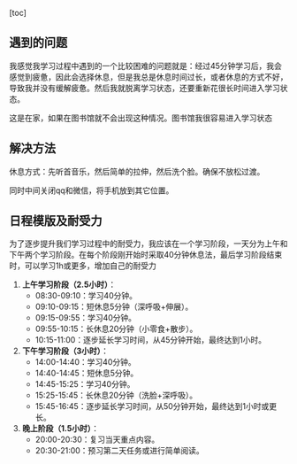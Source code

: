 [toc]

## 遇到的问题

我感觉我学习过程中遇到的一个比较困难的问题就是：经过45分钟学习后，我会感觉到疲惫，因此会选择休息，但是我总是休息时间过长，或者休息的方式不好，导致我并没有缓解疲惫。然后我就脱离学习状态，还要重新花很长时间进入学习状态。

这是在家，如果在图书馆就不会出现这种情况。图书馆我很容易进入学习状态



## 解决方法

休息方式：先听首音乐，然后简单的拉伸，然后洗个脸。确保不放松过渡。

同时中间关闭qq和微信，将手机放到其它位置。



## 日程模版及耐受力

为了逐步提升我们学习过程中的耐受力，我应该在一个学习阶段，一天分为上午和下午两个学习阶段。在每个阶段刚开始时采取40分钟休息法，最后学习阶段结束时，可以学习1h或更多，增加自己的耐受力

1. **上午学习阶段（2.5小时）**：
   - 08:30-09:10：学习40分钟。
   - 09:10-09:15：短休息5分钟（深呼吸+伸展）。
   - 09:15-09:55：学习40分钟。
   - 09:55-10:15：长休息20分钟（小零食+散步）。
   - 10:15-11:00：逐步延长学习时间，从45分钟开始，最终达到1小时。
2. **下午学习阶段（3小时）**：
   - 14:00-14:40：学习40分钟。
   - 14:40-14:45：短休息5分钟。
   - 14:45-15:25：学习40分钟。
   - 15:25-15:45：长休息20分钟（洗脸+深呼吸）。
   - 15:45-16:45：逐步延长学习时间，从50分钟开始，最终达到1小时或更长。
3. **晚上阶段（1.5小时）**：
   - 20:00-20:30：复习当天重点内容。
   - 20:30-21:00：预习第二天任务或进行简单阅读。